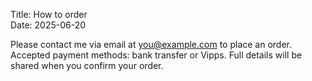 Title: How to order  
Date: 2025-06-20  

Please contact me via email at you@example.com to place an order.  
Accepted payment methods: bank transfer or Vipps. Full details will be shared when you confirm your order.
